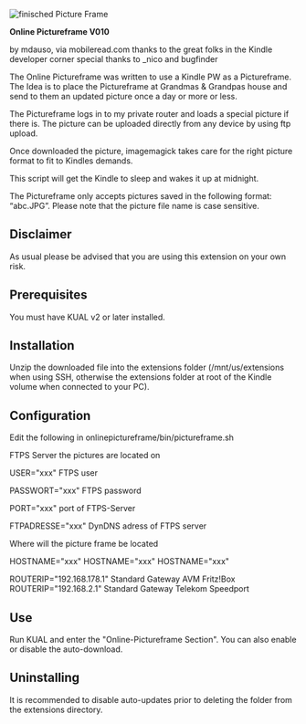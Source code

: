 ![finisched Picture Frame](https://cafebrick.files.wordpress.com/2020/01/img_6452.jpg "Online Pictureframe")

**Online Pictureframe V010**

by mdauso, via mobileread.com
thanks to the great folks in the Kindle developer corner
special thanks to _nico and bugfinder

The Online Pictureframe was written to use a Kindle PW as a Pictureframe.
The Idea is to place the Pictureframe at Grandmas & Grandpas house and
send to them an updated picture once a day or more or less.

The Pictureframe logs in to my private router and loads a special picture
if there is. The picture can be uploaded directly from any device by using
ftp upload.

Once downloaded the picture, imagemagick takes care for the right picture format
to fit to Kindles demands.
 
This script will get the Kindle to sleep and wakes it up at midnight.

The Pictureframe only accepts pictures saved in the following format: “abc.JPG”.
Please note that the picture file name is case sensitive.



Disclaimer
----------
As usual please be advised that you are using this extension on your own risk. 


Prerequisites
-------------

You must have KUAL v2 or later installed.


Installation
------------

Unzip the downloaded file into the extensions folder (/mnt/us/extensions
when using SSH, otherwise the extensions folder at root of the Kindle volume
when connected to your PC).


Configuration
-------------

Edit the following in onlinepictureframe/bin/pictureframe.sh

FTPS Server the pictures are located on

USER="xxx"           FTPS user

PASSWORT="xxx"       FTPS password

PORT="xxx"           port of FTPS-Server

FTPADRESSE="xxx"     DynDNS adress of FTPS server


Where will the picture frame be located

HOSTNAME="xxx"
HOSTNAME="xxx"
HOSTNAME="xxx"


ROUTERIP="192.168.178.1"   Standard Gateway AVM Fritz!Box
ROUTERIP="192.168.2.1"     Standard Gateway Telekom Speedport


Use
---

Run KUAL and enter the "Online-Pictureframe Section". You can also enable or
disable the auto-download.


Uninstalling
------------

It is recommended to disable auto-updates prior to deleting the folder
from the extensions directory.
